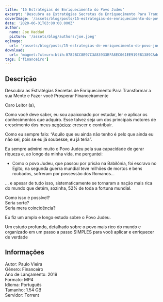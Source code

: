 ```yaml
---
title: '15 Estratégias de Enriquecimento do Povo Judeu'
excerpt: 'Descubra as Estratégias Secretas de Enriquecimento Para Transformar a sua Mente e Fazer você Prosperar Financeiramente  Caro Leitor (a),  Como você deve saber, eu sou apaixonado por estudar, ler e aplicar os conhecimentos que adquiro. Esse talvez seja um dos principais motores de'
coverImage: '/assets/blog/posts/15-estrategias-de-enriquecimento-do-povo-judeu.jpg'
date: '2020-06-01T03:00:00.000Z'
author:
  name: Joe Haddad
  picture: '/assets/blog/authors/joe.jpeg'
ogImage:
  url: '/assets/blog/posts/15-estrategias-de-enriquecimento-do-povo-judeu.jpg'
download:
  url: 'magnet:?xt=urn:btih:0782BCC8E97C3A83933BFA8EC061EE919E81389C&dn=15%20estrategias%20de%20enriquecimento%20do%20povo%20judeu&tr=udp%3a%2f%2ftracker.openbittorrent.com%3a1337%2fannounce&tr=udp%3a%2f%2ftracker.opentrackr.org%3a1337%2fannounce'
tags: ['financeiro']
---
```

<h2>Descrição</h2>
<p></p><p>Descubra as Estratégias Secretas de Enriquecimento Para Transformar a sua Mente e Fazer você Prosperar Financeiramente</p><p>Caro Leitor (a),</p><p>Como você deve saber, eu sou apaixonado por estudar, ler e aplicar os conhecimentos que adquiro. Esse talvez seja um dos principais motores de crescimento dos meus <a href="http://short.monster/esportes/?token=aHR0cDovL2h0dHBzOi8vZG93bmxvYWRjdXJzb3MubmV0L2NhdGVnb3JpYXMvbXVzaWNhLw==" rel="noreferrer noopener" target="_blank">negócios</a>: crescer e contribuir.</p><p>Como eu sempre falo: “Aquilo que eu ainda não tenho é pelo que ainda eu não sei, pois se eu já soubesse, eu já teria”.</p><p>Eu sempre admirei muito o Povo Judeu pela sua capacidade de gerar riqueza e, ao longo da minha vida, me perguntei:</p><ul><li>Como o povo Judeu, que passou por prisão na Babilônia, foi escravo no Egito, na segunda guerra mundial teve milhões de mortos e bens roubados, sofreram por possessão dos Romanos…</li></ul><p>… e apesar de tudo isso, sistematicamente se tornaram a nação mais rica do mundo que detém, sozinha, 52% de toda a fortuna mundial.</p><p>Como isso é possível?<br/>Seria sorte?<br/>Seria mera coincidência?</p><p>Eu fiz um amplo e longo estudo sobre o Povo Judeu.</p><p>Um estudo profundo, detalhado sobre o povo mais rico do mundo e organizado em um passo a passo SIMPLES para você aplicar e enriquecer de verdade</p><h2>Informações</h2><p>Autor: Paulo Vieira<br/>Gênero: Financeiro<br/>Ano de Lançamento: 2019<br/>Formato: MP4<br/>Idioma: Português<br/>Tamanho: 1.54 GB<br/>Servidor: Torrent</p>